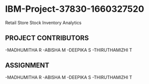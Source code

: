 # IBM-Project-37830-1660327520
Retail Store Stock Inventory Analytics

## PROJECT CONTRIBUTORS
-MADHUMITHA R
-ABISHA M
-DEEPIKA S
-THIRUTHAMIZHI T


## ASSIGNMENT
-MADHUMITHA R
-ABISHA M
-DEEPIKA S
-THIRUTHAMIZHI T

